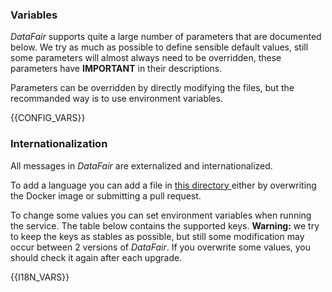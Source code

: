 ### Variables

*DataFair* supports quite a large number of parameters that are documented below. We try as much as possible to define sensible default values, still some parameters will almost always need to be overridden, these parameters have **IMPORTANT** in their descriptions.

Parameters can be overridden by directly modifying the files, but the recommanded way is to use environment variables.

{{CONFIG_VARS}}

### Internationalization

All messages in *DataFair* are externalized and internationalized.

To add a language you can add a file in [this directory ]((https://github.com/koumoul-dev/data-fair/tree/master/i18n)) either by overwriting the Docker image or submitting a pull request.

To change some values you can set environment variables when running the service. The table below contains the supported keys. **Warning:** we try to keep the keys as stables as possible, but still some modification may occur between 2 versions of *DataFair*. If you overwrite some values, you should check it again after each upgrade.

{{I18N_VARS}}
